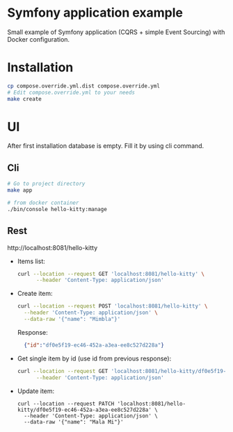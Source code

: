 # Symfony application example

Small example of Symfony application (CQRS + simple Event Sourcing) with Docker configuration.


# Installation

```bash
cp compose.override.yml.dist compose.override.yml
# Edit compose.override.yml to your needs
make create
```

# UI

After first installation database is empty. 
Fill it by using cli command.


## Cli

```bash
# Go to project directory
make app

# from docker container
./bin/console hello-kitty:manage
```

## Rest

http://localhost:8081/hello-kitty

- Items list:
  ```bash
  curl --location --request GET 'localhost:8081/hello-kitty' \
        --header 'Content-Type: application/json' 
  ```

- Create item:
  ```bash
  curl --location --request POST 'localhost:8081/hello-kitty' \
    --header 'Content-Type: application/json' \
    --data-raw '{"name": "Mimbla"}'  
  ```  
  Response:
  ```json
    {"id":"df0e5f19-ec46-452a-a3ea-ee8c527d228a"}
  ```
- Get single item by id (use id from previous response):
  ```bash
  curl --location --request GET 'localhost:8081/hello-kitty/df0e5f19-ec46-452a-a3ea-ee8c527d228a' \
        --header 'Content-Type: application/json'  
  ```
- Update item:
  ```curl
  curl --location --request PATCH 'localhost:8081/hello-kitty/df0e5f19-ec46-452a-a3ea-ee8c527d228a' \
	--header 'Content-Type: application/json' \
	--data-raw '{"name": "Mala Mi"}'
  ```
